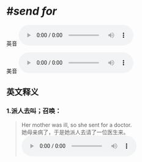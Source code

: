 # ***\#send for*** 
英音
<audio src="./media/send for1_AAC.aac" controls="controls"></audio>

美音
<audio src="./media/send for2_AAC.aac" controls="controls"></audio>



  

英文释义
---
### 1.**派人去叫；召唤：**  

 > Her mother was ill, so she sent for a doctor.   
 > 她母亲病了，于是她派人去请了一位医生来。    
<audio src="./media/send-8.aac" controls="controls"></audio>



